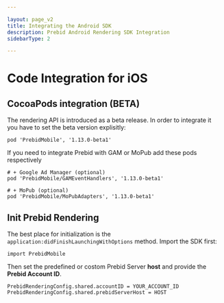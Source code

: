 ```yaml
---

layout: page_v2
title: Integrating the Android SDK
description: Prebid Android Rendering SDK Integration
sidebarType: 2

---
```


# Code Integration for iOS

<!---
## CocoaPods integration

Rendering is an essential part of Prebid SDK, so you just need to integrate it:

```
pod 'PrebidMobile'
```

If you need to integrate Prebid with GAM or MoPub add these pods respectively

```
# + Google Ad Manager (optional)
pod 'PrebidMobile/GAMEventHandlers'

# + MoPub (optional)
pod 'PrebidMobile/MoPubAdapters'
```
-->

## CocoaPods integration (BETA)

The rendering API is introduced as a beta release. In order to integrate it you have to set the beta version explisitly:

```
pod 'PrebidMobile', '1.13.0-beta1'
```

If you need to integrate Prebid with GAM or MoPub add these pods respectively

```
# + Google Ad Manager (optional)
pod 'PrebidMobile/GAMEventHandlers', '1.13.0-beta1'

# + MoPub (optional)
pod 'PrebidMobile/MoPubAdapters', '1.13.0-beta1'
```



## Init Prebid Rendering

The best place for initialization is the `application:didFinishLaunchingWithOptions` method. Import the SDK first:

```
import PrebidMobile
```

Then set the predefined or costom Prebid Server **host** and provide the **Prebid Account ID**.
 
```
PrebidRenderingConfig.shared.accountID = YOUR_ACCOUNT_ID
PrebidRenderingConfig.shared.prebidServerHost = HOST
```



